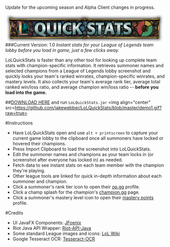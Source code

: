 Update for the upcoming season and Alpha Client changes in progress.

<img align="center" src="https://raw.githubusercontent.com/jakewebber/LoLQuickStats/master/banner.png">
###Current Version: 1.0
<i>Instant stats for your League of Legends team lobby before you load in game, just a few clicks away.</i>

LoLQuickStats is faster than any other tool for looking up complete team stats with champion-specific information. It retrieves summoner names and selected champions from a League of Legends lobby screenshot and quickly looks your team's ranked winrates, champion-specific winrates, and mastery levels. It also collects your team's average rank tier, average total ranked win/loss ratio, and average champion win/loss ratio -- **before you load into the game.**

##[DOWNLOAD HERE](https://github.com/jakewebber/LoLQuickStats/blob/master/LoLQuickStats.zip?raw=true)
and run `LoLQuickStats.jar`
<img align="center" src=https://github.com/jakewebber/LoLQuickStats/blob/master/demo1.gif?raw=true>

#Instructions
* Have LoLQuickStats open and use  `alt + printscreen` to capture your current game lobby to the clipboard once all summoners have locked or hovered their champions.
* Press Import Clipboard to load the screenshot into LoLQuickStats.
* Edit the summoner names and champions as your team locks in (or screenshot after everyone has locked in) as needed.
* Fetch data to see instant stats on each team member with the champion they're playing.
* Other league tools are linked for quick in-depth information about each summoner and champion.   
 * Click a summoner's rank tier icon to open their [op.gg](http://op.gg) profile.
 * Click a champ splash for the champion's [champion.gg](http://champion.gg) page.
 * Click a summoner's mastery level icon to open their [mastery points](https://www.masterypoints.com/) profile.

#Credits
 - UI JavaFX Components: [JFoenix](http://jfoenix.com/)
 - Riot Java API Wrapper: [Riot-API-Java](https://github.com/rithms/riot-api-java)
 - Some standard League images and icons: [LoL Wiki](http://leagueoflegends.wikia.com/wiki/League_of_Legends_Wiki)
 - Google Tesseract OCR: [Tesseract-OCR](https://github.com/tesseract-ocr)

